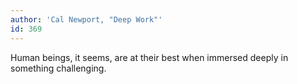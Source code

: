 ```yaml
---
author: 'Cal Newport, "Deep Work"'
id: 369
---
```


Human beings, it seems, are at their best when immersed deeply in something challenging.
